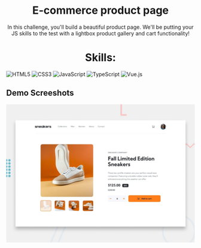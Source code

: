 <h1 align="center">E-commerce product page</h1>
<p align="center">In this challenge, you'll build a beautiful product page. We'll be putting your JS skills to the test with a lightbox product gallery and cart functionality!</p>

<h1 align="center">Skills:</h1>
<p align="left">
  <img src="https://upload.wikimedia.org/wikipedia/commons/6/61/HTML5_logo_and_wordmark.svg" alt="HTML5" width="75" height="75"/>
  <img src="https://upload.wikimedia.org/wikipedia/commons/d/d5/CSS3_logo_and_wordmark.svg" alt="CSS3" width="75" height="75"/>
  <img src="https://upload.wikimedia.org/wikipedia/commons/6/6a/JavaScript-logo.png" alt="JavaScript" width="60" height="60"/>
  <img src="https://upload.wikimedia.org/wikipedia/commons/4/4c/Typescript_logo_2020.svg" alt="TypeScript" width="60" height="60"/>
  <img src="https://upload.wikimedia.org/wikipedia/commons/9/95/Vue.js_Logo_2.svg" alt="Vue.js" width="60" height="60"/>
</p>

<h2>Demo Screeshots</h2>
<img src="./design/desktop-preview.jpg">


<!-- npm run build -->